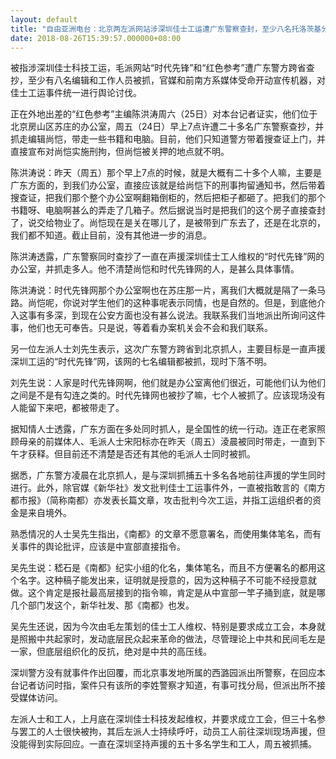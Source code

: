 ```yaml
---
layout: default
title: "自由亚洲电台：北京两左派网站涉深圳佳士工运遭广东警察查封，至少八名托洛茨基分子被抓"
date: 2018-08-26T15:39:57.000000+08:00
---
```


被指涉深圳佳士科技工运，毛派网站“时代先锋”和“红色参考”遭广东警方跨省查抄，至少有八名编辑和工作人员被抓，官媒和前南方系媒体受命开动宣传机器，对佳士工运事件统一进行舆论讨伐。

正在外地出差的“红色参考”主编陈洪涛周六（25日）对本台记者证实，他们位于北京房山区苏庄的办公室，周五（24日）早上7点许遭二十多名广东警察查抄，并抓走编辑尚恺，带走一些书籍和电脑。目前，他们只知道警方带着搜查证上门，并直接宣布对尚恺实施刑拘，但尚恺被关押的地点就不明。

陈洪涛说：昨天（周五）那个早上7点的时候，就是大概有二十多个人嘛，主要是广东方面的，到我们办公室，直接应该就是给尚恺下的刑事拘留通知书，然后带着搜查证，把我们那个整个办公室啊翻箱倒柜的，然后把柜子都砸了。把我们的那个书籍呀、电脑啊甚么的弄走了几箱子。然后据说当时是把我们的这个房子直接查封了，说交给物业了。尚恺现在是关在哪儿了，是被带到广东去了，还是在北京的，我们都不知道。截止目前，没有其他进一步的消息。

陈洪涛透露，广东警察同时查抄了一直在声援深圳佳士工人维权的“时代先锋”网的办公室，并抓走多人。他不清楚尚恺和时代先锋网的人，是甚么具体事情。

陈洪涛说：时代先锋网那个办公室啊也在苏庄那一片，离我们大概就是隔了一条马路。尚恺呢，你说对学生他们的这种事呢表示同情，也是自然的。但是，到底他介入这事有多深，到现在公安方面也没有甚么说法。我联系我们当地派出所询问这件事，他们也无可奉告。只是说，等着看办案机关会不会和我们联系。

另一位左派人士刘先生表示，这次广东警方跨省到北京抓人，主要目标是一直声援深圳工运的“时代先锋”网，该网的七名编辑都被抓，现时下落不明。

刘先生说：人家是时代先锋网啊，他们就是办公室离他们很近，可能他们认为他们之间是不是有勾连之类的。时代先锋网也被抄了嘛，七个人被抓了。应该现场没有人能留下来吧，都被带走了。

据知情人士透露，广东方面在多处同时抓人，是全国性的统一行动。连正在老家照顾母亲的前媒体人、毛派人士宋阳标亦在昨天（周五）淩晨被同时带走，一直到下午才获释。但目前还不清楚是否还有其他的毛派人士同时被抓。

据悉，广东警方凌晨在北京抓人，是与深圳抓捕五十多名各地前往声援的学生同时进行。此外，除官媒《新华社》发文批判佳士工运事件外，一直被指敢言的《南方都市报》（简称南都）亦发表长篇文章，攻击批判今次工运，并指工运组织者的资金是来自境外。

熟悉情况的人士吴先生指出，《南都》的文章不愿意署名，而使用集体笔名，而有关事件的舆论批评，应该是中宣部直接指令。

吴先生说：嵇石是《南都》纪实小组的化名，集体笔名，而且不方便署名的都用这个名字。这种稿子能发出来，证明就是授意的，因为这种稿子不可能不经授意就做。这个肯定是报社最高层接到的指令嘛，肯定是从中宣部一竿子捅到底，就是哪几个部门发这个，新华社发、那《南都》也发。

吴先生还说，因为今次由毛左策划的佳士工人维权、特别是要求成立工会，本身就是照搬中共起家时，发动底层民众起来革命的做法，尽管理论上中共和民间毛左是一家，但底层组织化的反抗，绝对是中共的高压线。

深圳警方没有就事件作出回覆，而北京事发地所属的西潞园派出所警察，在回应本台记者访问时指，案件只有该所的李姓警察才知道，有事可找分局，但派出所不接受媒体访问。

左派人士和工人，上月底在深圳佳士科技发起维权，并要求成立工会，但三十名参与罢工的人士很快被拘，其后左派人士持续呼吁，动员工人前往深圳现场声援，但没能得到实际回应。一直在深圳坚持声援的五十多名学生和工人，周五被抓捕。

